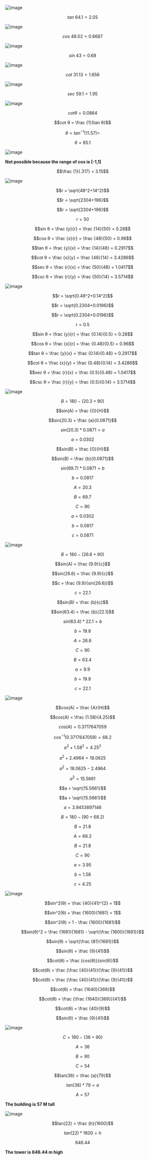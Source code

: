 ![image](https://github.com/user-attachments/assets/620830b1-25cd-4a58-9fb2-5849e457dfca)

$$tan\ 64.1 = 2.05$$

![image](https://github.com/user-attachments/assets/af64634c-4cb4-4136-b565-b01ae29c238c)

$$cos\ 48.02 = 0.6687$$

![image](https://github.com/user-attachments/assets/8afb7cfb-89c0-4a1a-b9d3-e8b8ae2b7f7f)

$$sin\ 43 = 0.68$$

![image](https://github.com/user-attachments/assets/4f8cd099-c7f3-4032-9e1b-790fb0e43207)

$$cot\ 31.13 = 1.656$$

![image](https://github.com/user-attachments/assets/0d81d0d2-e699-455a-b241-543df1ab5ec9)

$$sec\ 59.1 = 1.95$$

![image](https://github.com/user-attachments/assets/01597dac-77d7-40ba-b9fa-4ea072e0de7b)

$$cot θ = 0.0864$$

$$cot θ = \frac {1}{tan θ}$$

$$θ = tan^{-1}(11.57) = $$

$$θ = 85.1$$

![image](https://github.com/user-attachments/assets/fd02b6b8-915c-463d-9840-348e6c53132a)

**Not possible because the range of cos is  [-1,1]**

$$\frac {1}{.317} = 3.15$$

![image](https://github.com/user-attachments/assets/8d479961-39f4-4b91-bde0-77dfcc561b37)

$$r = \sqrt{48^2+14^2}$$

$$r = \sqrt{2304+196}$$

$$r = \sqrt{2304+196}$$

$$r = 50$$

$$sin θ = \frac {y}{r} = \frac {14}{50} = 0.28$$

$$cos θ = \frac {x}{r} = \frac {48}{50} = 0.96$$

$$tan θ = \frac {y}{x} = \frac {14}{48} = 0.2917$$

$$cot θ = \frac {x}{y} = \frac {48}{14} = 3.4286$$

$$sec θ = \frac {r}{x} = \frac {50}{48} = 1.0417$$

$$csc θ = \frac {r}{y} = \frac {50}{14} = 3.5714$$


![image](https://github.com/user-attachments/assets/6feb94f5-8aec-4200-83ce-97ca30137562)


$$r = \sqrt{0.48^2+0.14^2}$$

$$r = \sqrt{0.2304+0.0196}$$

$$r = \sqrt{0.2304+0.0196}$$

$$r = 0.5$$

$$sin θ = \frac {y}{r} = \frac {0.14}{0.5} = 0.28$$

$$cos θ = \frac {x}{r} = \frac {0.48}{0.5} = 0.96$$

$$tan θ = \frac {y}{x} = \frac {0.14}{0.48} = 0.2917$$

$$cot θ = \frac {x}{y} = \frac {0.48}{0.14} = 3.4286$$

$$sec θ = \frac {r}{x} = \frac {0.5}{0.48} = 1.0417$$

$$csc θ = \frac {r}{y} = \frac {0.5}{0.14} = 3.5714$$

![image](https://github.com/user-attachments/assets/53d73c1b-a399-4d2b-b7c9-fdd485f24ed7)



$$B = 180 - (20.3 + 90)$$

$$sin(A) = \frac {O}{H}$$

$$sin(20.3) = \frac {a}{0.0871}$$

$$sin(20.3) * 0.0871 = a$$

$$a = 0.0302$$

$$sin(B) = \frac {O}{H}$$

$$sin(B) = \frac {b}{0.0871}$$

$$sin(69.7) * 0.0871 = b$$

$$b = 0.0817$$

$$A = 20.3$$

$$B = 69.7$$

$$C = 90$$

$$a = 0.0302$$

$$b = 0.0817$$

$$c = 0.0871$$

![image](https://github.com/user-attachments/assets/3f1bfb1a-a454-4772-8fea-84a361a950ab)

$$B = 180 - (26.6+90)$$

$$sin(A) = \frac {9.9}{c}$$

$$sin(26.6) = \frac {9.9}{c}$$

$$c = \frac {9.9}{sin(26.6)}$$

$$c = 22.1$$

$$sin(B) = \frac {b}{c}$$

$$sin(63.4) = \frac {b}{22.1}$$

$$sin(63.4) * 22.1 = b$$

$$b = 19.8$$

$$A = 26.6$$

$$C = 90$$

$$B = 63.4$$

$$a = 9.9$$

$$b = 19.8$$

$$c = 22.1$$

![image](https://github.com/user-attachments/assets/1b8e532a-114d-43ab-8d66-86224e3a0ee1)

$$cos(A) = \frac {A}{H}$$

$$cos(A) = \frac {1.58}{4.25}$$

$$cos(A) = 0.3717647059$$

$$cos^{-1}(0.3717647059) = 68.2$$

$$a^2 + 1.58^2 = 4.25^2$$

$$a^2 + 2.4964 = 18.0625$$

$$a^2 = 18.0625  - 2.4964$$

$$a^2 = 15.5661$$

$$a = \sqrt{15.5661}$$

$$a = \sqrt{15.5661}$$

$$a = 3.9453897146$$

$$B = 180 - (90+68.2)$$

$$B = 21.8$$

$$A = 68.2$$

$$B = 21.8$$

$$C = 90$$

$$a = 3.95$$

$$b = 1.58$$

$$c = 4.25$$

![image](https://github.com/user-attachments/assets/d95c2813-b057-4423-bffb-0b38aaf4941d)

$$sin^2(θ) + \frac {40}{41}^{2} = 1$$

$$sin^2(θ) + \frac {1600}{1681} = 1$$

$$sin^2(θ)  = 1 - \frac {1600}{1681}$$


$$sin(θ)^2  = \frac {1681}{1681} - \sqrt{\frac {1600}{1681}}$$

$$sin(θ) = \sqrt{\frac {81}{1681}}$$

$$sin(θ) = \frac {9}{41}$$

$$cot(θ) = \frac {cos(θ)}{sin(θ)}$$

$$cot(θ) = \frac {\frac {40}{41}}{\frac {9}{41}}$$

$$cot(θ) = \frac {\frac {40}{41}}{\frac {9}{41}}$$

$$cot(θ) = \frac {1640}{369}$$

$$cot(θ) = \frac {\frac {1640}{369}}{41}$$

$$cot(θ) = \frac {40}{9}$$

$$sin(θ) = \frac {9}{41}$$


![image](https://github.com/user-attachments/assets/dcd2a468-3aa9-43be-a786-cdcf70cc2333)

$$C = 180-(36+90)$$

$$A = 36$$

$$B = 90$$

$$C = 54$$

$$tan(36) = \frac {a}{79}$$

$$tan(36) * 79 = a$$

$$A = 57$$

**The building is 57 M tall**

![image](https://github.com/user-attachments/assets/a267aec2-6444-4080-915e-50f3f33ee681)

$$tan(22) = \frac {h}{1600}$$

$$tan(22) * 1600 = h$$

$$646.44$$

**The tower is 646.44 m high**


